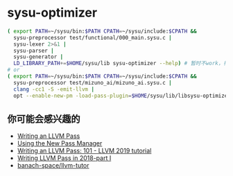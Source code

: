 # sysu-optimizer

```bash
( export PATH=~/sysu/bin:$PATH CPATH=~/sysu/include:$CPATH &&
  sysu-preprocessor test/functional/000_main.sysu.c |
  sysu-lexer 2>&1 |
  sysu-parser |
  sysu-generator |
  LD_LIBRARY_PATH+=$HOME/sysu/lib sysu-optimizer --help) # 暂时不work，待fix
# or
( export PATH=~/sysu/bin:$PATH CPATH=~/sysu/include:$CPATH &&
  sysu-preprocessor test/mizuno_ai/mizuno_ai.sysu.c |
  clang -cc1 -S -emit-llvm |
  opt --enable-new-pm -load-pass-plugin=$HOME/sysu/lib/libsysu-optimizer-plugin.so -passes="print<static-cc>" -disable-output)
```

## 你可能会感兴趣的

- [Writing an LLVM Pass](https://releases.llvm.org/13.0.1/docs/WritingAnLLVMNewPMPass.html)
- [Using the New Pass Manager](https://releases.llvm.org/13.0.1/docs/NewPassManager.html)
- [Writing an LLVM Pass: 101 - LLVM 2019 tutorial](https://llvm.org/devmtg/2019-10/slides/Warzynski-WritingAnLLVMPass.pdf)
- [Writing LLVM Pass in 2018-part I](https://medium.com/@mshockwave/writing-llvm-pass-in-2018-part-i-531c700e85eb)
- [banach-space/llvm-tutor](https://github.com/banach-space/llvm-tutor)
